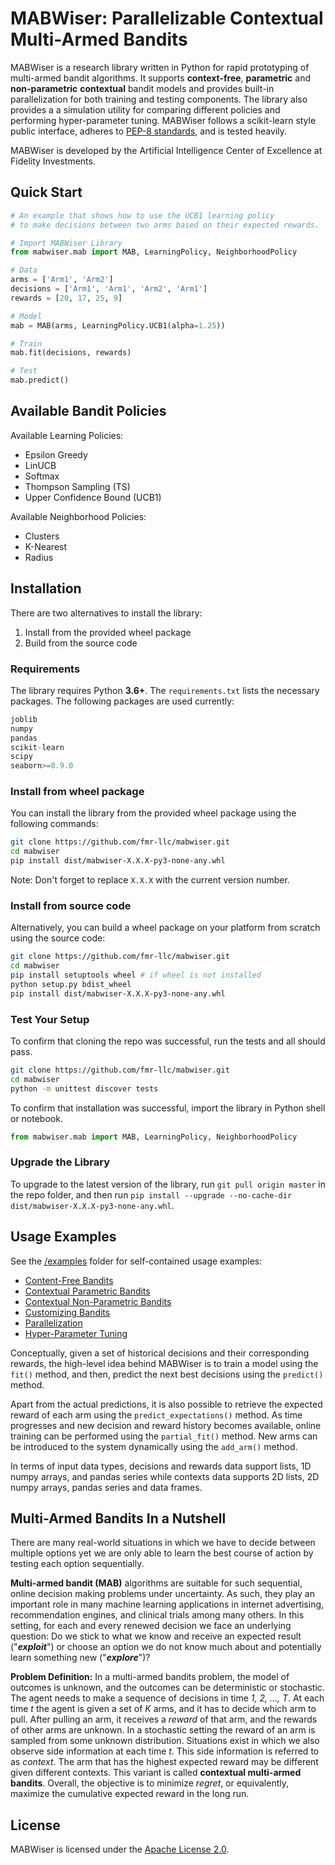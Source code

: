 # MABWiser: Parallelizable Contextual Multi-Armed Bandits 

MABWiser is a research library written in Python for rapid prototyping of multi-armed bandit algorithms.
It supports **context-free**, **parametric** and **non-parametric** **contextual** bandit models and provides built-in 
parallelization for both training and testing components. The library also provides a a simulation utility for comparing 
different policies and performing hyper-parameter tuning. MABWiser follows a scikit-learn style public interface, adheres to 
[PEP-8 standards](https://www.python.org/dev/peps/pep-0008/), and is tested heavily.

MABWiser is developed by the Artificial Intelligence Center of Excellence at Fidelity Investments.

## Quick Start

```python
# An example that shows how to use the UCB1 learning policy
# to make decisions between two arms based on their expected rewards.

# Import MABWiser Library
from mabwiser.mab import MAB, LearningPolicy, NeighborhoodPolicy

# Data
arms = ['Arm1', 'Arm2']
decisions = ['Arm1', 'Arm1', 'Arm2', 'Arm1']
rewards = [20, 17, 25, 9]

# Model 
mab = MAB(arms, LearningPolicy.UCB1(alpha=1.25))

# Train
mab.fit(decisions, rewards)

# Test
mab.predict()
```

## Available Bandit Policies

Available Learning Policies:
* Epsilon Greedy
* LinUCB
* Softmax
* Thompson Sampling (TS)
* Upper Confidence Bound (UCB1)

Available Neighborhood Policies: 
* Clusters
* K-Nearest
* Radius

## Installation

There are two alternatives to install the library: 

1. Install from the provided wheel package
2. Build from the source code 
	
### Requirements

The library requires Python **3.6+**. The ``requirements.txt`` lists the necessary
packages. The following packages are used currently:

```python
joblib
numpy
pandas
scikit-learn
scipy
seaborn>=0.9.0
```

### Install from wheel package

You can install the library from the provided wheel package using the following commands:

```bash
git clone https://github.com/fmr-llc/mabwiser.git 
cd mabwiser
pip install dist/mabwiser-X.X.X-py3-none-any.whl
```
Note: Don't forget to replace ``X.X.X`` with the current version number. 

### Install from source code

Alternatively, you can build a wheel package on your platform from scratch using the source code:

```bash
git clone https://github.com/fmr-llc/mabwiser.git
cd mabwiser
pip install setuptools wheel # if wheel is not installed
python setup.py bdist_wheel 
pip install dist/mabwiser-X.X.X-py3-none-any.whl
```

### Test Your Setup
To confirm that cloning the repo was successful, run the tests and all should pass.

```bash
git clone https://github.com/fmr-llc/mabwiser.git
cd mabwiser
python -m unittest discover tests
```

To confirm that installation was successful, import the library in Python shell or notebook. 

```python
from mabwiser.mab import MAB, LearningPolicy, NeighborhoodPolicy
```

### Upgrade the Library

To upgrade to the latest version of the library, run ``git pull origin master`` in the repo folder, 
and then run ``pip install --upgrade --no-cache-dir dist/mabwiser-X.X.X-py3-none-any.whl``.


## Usage Examples

See the [/examples](https://github.com/fmr-llc/mabwiser/tree/master/examples) folder for self-contained usage examples:

* [Content-Free Bandits](https://github.com/fmr-llc/mabwiser/blob/master/examples/context_free_mab.py)
* [Contextual Parametric Bandits](https://github.com/fmr-llc/mabwiser/blob/master/examples/parametric_mab.py)
* [Contextual Non-Parametric Bandits](https://github.com/fmr-llc/mabwiser/blob/master/examples/contextual_mab.py)
* [Customizing Bandits](https://github.com/fmr-llc/mabwiser/blob/master/examples/customized_mab.py)
* [Parallelization](https://github.com/fmr-llc/mabwiser/blob/master/examples/parallel_mab.py)
* [Hyper-Parameter Tuning](https://github.com/fmr-llc/mabwiser/blob/master/examples/simulator.py)

Conceptually, given a set of historical decisions and their corresponding rewards, 
the high-level idea behind MABWiser is to train a model using the `fit()` method, and then, predict the 
next best decisions using the `predict()` method.

Apart from the actual predictions, it is also possible to retrieve the expected reward of each arm using 
the `predict_expectations()` method. As time progresses and new decision and reward history becomes available, online 
training can be performed using the `partial_fit()` method. New arms can be introduced to the system dynamically using 
the `add_arm()` method. 

In terms of input data types, decisions and rewards data support lists, 1D numpy arrays, and pandas series while 
contexts data supports 2D lists, 2D numpy arrays, pandas series and data frames.

## Multi-Armed Bandits In a Nutshell

There are many real-world situations in which we have to decide between multiple options yet we are
only able to learn the best course of action by testing each option sequentially. 

**Multi-armed bandit (MAB)** algorithms are suitable for such sequential, online decision making problems under uncertainty.
As such, they play an important role in many machine learning applications in internet advertising, recommendation 
engines, and clinical trials among many others.
In this setting, for each and every renewed decision we face an underlying question: 
Do we stick to what we know and receive an expected result ("**_exploit_**") or choose an option we do not know much 
about and potentially learn something new ("**_explore_**")?

**Problem Definition:** In a multi-armed bandits problem, the model of outcomes is unknown, and the outcomes can be 
deterministic
or stochastic. The agent needs to make a sequence of decisions in time *1, 2, ..., T*.
At each time *t* the agent is given a set of *K* arms, and it has to decide which arm to pull. 
After pulling an arm, it receives a *reward* of that arm, and the rewards of other arms are unknown. 
In a stochastic setting the reward of an arm is sampled from some unknown distribution. Situations exist in which we 
also observe side information at each time *t*. This side information is referred to as *context*. The arm that has the 
highest expected reward may be different given different contexts.
This variant is called **contextual multi-armed bandits**. Overall, the objective is to minimize _regret_, or 
equivalently, maximize the cumulative expected reward in the long run.


## License

MABWiser is licensed under the [Apache License 2.0](LICENSE.md).

<br>